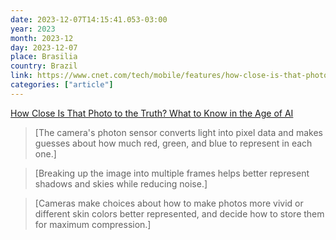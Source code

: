 ```yaml
---
date: 2023-12-07T14:15:41.053-03:00
year: 2023
month: 2023-12
day: 2023-12-07
place: Brasilia
country: Brazil
link: https://www.cnet.com/tech/mobile/features/how-close-is-that-photo-to-the-truth-what-to-know-in-the-age-of-ai/
categories: ["article"]
---
```

[How Close Is That Photo to the Truth? What to Know in the Age of AI](https://www.cnet.com/tech/mobile/features/how-close-is-that-photo-to-the-truth-what-to-know-in-the-age-of-ai/)

> [The camera's photon sensor converts light into pixel data and makes guesses about how much red, green, and blue to represent in each one.]

> [Breaking up the image into multiple frames helps better represent shadows and skies while reducing noise.]

> [Cameras make choices about how to make photos more vivid or different skin colors better represented, and decide how to store them for maximum compression.]
